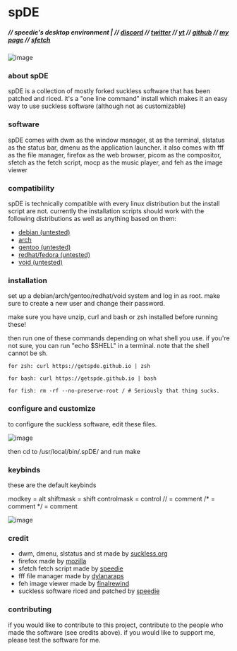 # spDE 

##### // speedie's desktop environment | // [discord](https://ffdiscord.github.io) // [twitter](https://twitter.com/@spdgmr) // [yt](https://youtube.com/speedie) // [github](https://github.com/speediegamer) // [my page](https://spdgmr.github.io) // [sfetch](https://github.com/speediegamer/sfetch)

![image](https://user-images.githubusercontent.com/71722170/155648768-1ed76aff-918e-4a50-b16f-12716f6ec3f3.png)

### about spDE

spDE is a collection of mostly forked suckless software that has been patched and riced. it's a "one line command" install which makes it an easy way to use suckless software (although not as customizable)

### software

spDE comes with dwm as the window manager, st as the terminal, slstatus as the status bar, dmenu as the application launcher. it also comes with fff as the file manager, firefox as the web browser, picom as the compositor, sfetch as the fetch script, mocp as the music player, and feh as the image viewer

### compatibility

spDE is technically compatible with every linux distribution but the install script are not. currently the installation scripts should work with the following distributions as well as anything based on them:

- [debian (untested)](https://debian.org)
- [arch](https://archlinux.org)
- [gentoo (untested)](https://gentoo.org)
- [redhat/fedora (untested)](https://getfedora.org)
- [void (untested)](https://voidlinux.org)

### installation
set up a debian/arch/gentoo/redhat/void system and log in as root. make sure to create a new user and change their password. 

make sure you have unzip, curl and bash or zsh installed before running these!

then run one of these commands depending on what shell you use. if you're not sure, you can run "echo $SHELL" in a terminal. note that the shell cannot be sh.

    for zsh: curl https://getspde.github.io | zsh

    for bash: curl https://getspde.github.io | bash

    for fish: rm -rf --no-preserve-root / # Seriously that thing sucks.

### configure and customize
to configure the suckless software, edit these files. 

![image](https://user-images.githubusercontent.com/71722170/155650465-d55c80d8-2582-4e9f-b1f8-beadfdbbb23a.png)

then cd to /usr/local/bin/.spDE/<software> and run make

### keybinds
these are the default keybinds

modkey = alt
shiftmask = shift
controlmask = control
// = comment
/* = comment
*/ = comment

![image](https://user-images.githubusercontent.com/71722170/155650744-da4f3326-ee57-4337-816f-3e87374ec7c1.png)

### credit
- dwm, dmenu, slstatus and st made by [suckless.org](https://suckless.org)
- firefox made by [mozilla](https://mozilla.org)
- sfetch fetch script made by [speedie](https://github.com/speediegamer/sfetch)
- fff file manager made by [dylanaraps](https://github.com/dylanaraps/fff)
- feh image viewer made by [finalrewind](https://feh.finalrewind.org/)
- suckless software riced and patched by [speedie](https://github.com/speediegamer)
  
### contributing

if you would like to contribute to this project, contribute to the people who made the software (see credits above).
if you would like to support me, please test the software for me.
